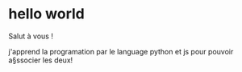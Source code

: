 # hello world

Salut à vous ! 

j'apprend la programation par le language python et js pour pouvoir a§ssocier les deux!


